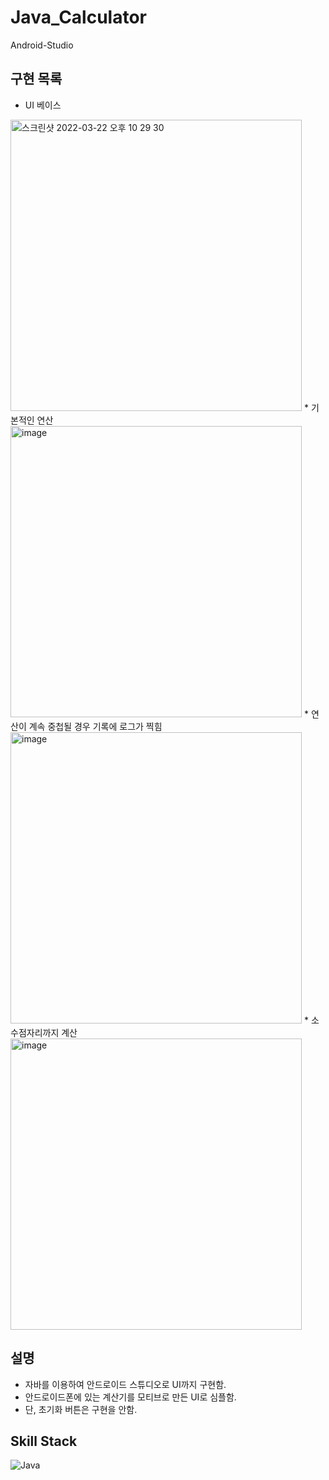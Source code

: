 # Java_Calculator
Android-Studio

## 구현 목록
* UI 베이스
<img width="466" alt="스크린샷 2022-03-22 오후 10 29 30" src="https://user-images.githubusercontent.com/102028778/159494341-fee7e7ee-067a-45b0-9b2c-f70a47e84403.png">
* 기본적인 연산
<img width="466" alt="image" src="https://user-images.githubusercontent.com/102028778/159514444-e08faf86-796c-4850-8978-e66224e78c4d.png">
* 연산이 계속 중첩될 경우 기록에 로그가 찍힘
<img width="466" alt="image" src="https://user-images.githubusercontent.com/102028778/159514528-d47e9040-be9d-48a5-824f-d3d21c7460f0.png">
* 소수점자리까지 계산
<img width="466" alt="image" src="https://user-images.githubusercontent.com/102028778/159514571-fb6ce9e8-59d9-4701-8a7f-645f0e3ad60f.png">


## 설명
* 자바를 이용하여 안드로이드 스튜디오로 UI까지 구현함.
* 안드로이드폰에 있는 계산기를 모티브로 만든 UI로 심플함.
* 단, 초기화 버튼은 구현을 안함.
## Skill Stack
![Java](https://img.shields.io/badge/Java-FF160B.svg?&style=for-the-badge&logo=Java&logocolor=white)
